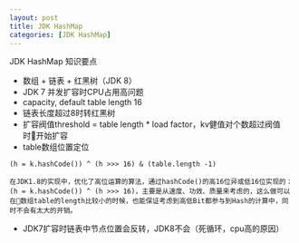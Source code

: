 ```yaml
---
layout: post
title: JDK HashMap
categories: [JDK HashMap]
---
```

JDK HashMap 知识要点

* 数组 + 链表 + 红黑树（JDK 8）
* JDK 7 并发扩容时CPU占用高问题
* capacity, default table length 16
* 链表长度超过8时转红黑树
* 扩容阀值threshold = table length * load factor，kv健值对个数超过阀值时开始扩容
* table数组位置定位
```
(h = k.hashCode()) ^ (h >>> 16) & (table.length -1)

在JDK1.8的实现中，优化了高位运算的算法，通过hashCode()的高16位异或低16位实现的：(h = k.hashCode()) ^ (h >>> 16)，主要是从速度、功效、质量来考虑的，这么做可以在数组table的length比较小的时候，也能保证考虑到高低Bit都参与到Hash的计算中，同时不会有太大的开销。
```
* JDK7扩容时链表中节点位置会反转，JDK8不会（死循环，cpu高的原因）